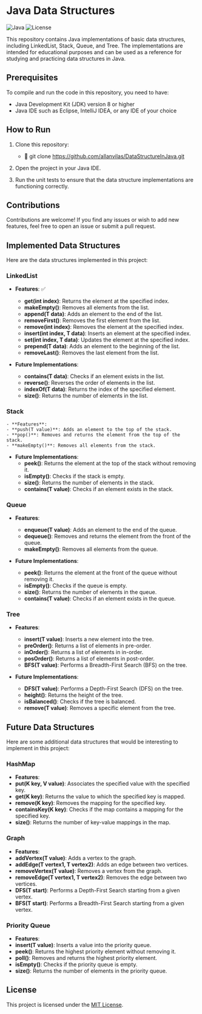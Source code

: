 # Java Data Structures

![Java](https://img.shields.io/badge/Java-8%2B-blue)
![License](https://img.shields.io/badge/license-MIT-green)

This repository contains Java implementations of basic data structures, including LinkedList, Stack, Queue, and Tree. The implementations are intended for educational purposes and can be used as a reference for studying and practicing data structures in Java.

## Prerequisites

To compile and run the code in this repository, you need to have:

- Java Development Kit (JDK) version 8 or higher
- Java IDE such as Eclipse, IntelliJ IDEA, or any IDE of your choice

## How to Run

1. Clone this repository:
   - :link: git clone https://github.com/allanvilas/DataStructureInJava.git
2. Open the project in your Java IDE.

3. Run the unit tests to ensure that the data structure implementations are functioning correctly.

## Contributions

Contributions are welcome! If you find any issues or wish to add new features, feel free to open an issue or submit a pull request.

## Implemented Data Structures

Here are the data structures implemented in this project:

### LinkedList

- **Features**: :white_check_mark:
    - **get(int index)**: Returns the element at the specified index.
    - **makeEmpty()**: Removes all elements from the list.
    - **append(T data)**: Adds an element to the end of the list.
    - **removeFirst()**: Removes the first element from the list.
    - **remove(int index)**: Removes the element at the specified index.
    - **insert(int index, T data)**: Inserts an element at the specified index.
    - **set(int index, T data)**: Updates the element at the specified index.
    - **prepend(T data)**: Adds an element to the beginning of the list.
    - **removeLast()**: Removes the last element from the list.

- **Future Implementations**:
    - **contains(T data)**: Checks if an element exists in the list.
    - **reverse()**: Reverses the order of elements in the list.
    - **indexOf(T data)**: Returns the index of the specified element.
    - **size()**: Returns the number of elements in the list.

### Stack

    - **Features**:
    - **push(T value)**: Adds an element to the top of the stack.
    - **pop()**: Removes and returns the element from the top of the stack.
    - **makeEmpty()**: Removes all elements from the stack.

- **Future Implementations**:
    - **peek()**: Returns the element at the top of the stack without removing it.
    - **isEmpty()**: Checks if the stack is empty.
    - **size()**: Returns the number of elements in the stack.
    - **contains(T value)**: Checks if an element exists in the stack.

### Queue

- **Features**:
    - **enqueue(T value)**: Adds an element to the end of the queue.
    - **dequeue()**: Removes and returns the element from the front of the queue.
    - **makeEmpty()**: Removes all elements from the queue.

- **Future Implementations**:
    - **peek()**: Returns the element at the front of the queue without removing it.
    - **isEmpty()**: Checks if the queue is empty.
    - **size()**: Returns the number of elements in the queue.
    - **contains(T value)**: Checks if an element exists in the queue.

### Tree

- **Features**:
    - **insert(T value)**: Inserts a new element into the tree.
    - **preOrder()**: Returns a list of elements in pre-order.
    - **inOrder()**: Returns a list of elements in in-order.
    - **posOrder()**: Returns a list of elements in post-order.
    - **BFS(T value)**: Performs a Breadth-First Search (BFS) on the tree.

- **Future Implementations**:
    - **DFS(T value)**: Performs a Depth-First Search (DFS) on the tree.
    - **height()**: Returns the height of the tree.
    - **isBalanced()**: Checks if the tree is balanced.
    - **remove(T value)**: Removes a specific element from the tree.

## Future Data Structures

Here are some additional data structures that would be interesting to implement in this project:

### HashMap

- **Features**:
- **put(K key, V value)**: Associates the specified value with the specified key.
- **get(K key)**: Returns the value to which the specified key is mapped.
- **remove(K key)**: Removes the mapping for the specified key.
- **containsKey(K key)**: Checks if the map contains a mapping for the specified key.
- **size()**: Returns the number of key-value mappings in the map.

### Graph

- **Features**:
- **addVertex(T value)**: Adds a vertex to the graph.
- **addEdge(T vertex1, T vertex2)**: Adds an edge between two vertices.
- **removeVertex(T value)**: Removes a vertex from the graph.
- **removeEdge(T vertex1, T vertex2)**: Removes the edge between two vertices.
- **DFS(T start)**: Performs a Depth-First Search starting from a given vertex.
- **BFS(T start)**: Performs a Breadth-First Search starting from a given vertex.

### Priority Queue

- **Features**:
- **insert(T value)**: Inserts a value into the priority queue.
- **peek()**: Returns the highest priority element without removing it.
- **poll()**: Removes and returns the highest priority element.
- **isEmpty()**: Checks if the priority queue is empty.
- **size()**: Returns the number of elements in the priority queue.


## License

This project is licensed under the [MIT License](https://opensource.org/licenses/MIT).
